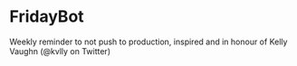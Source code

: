 # FridayBot

Weekly reminder to not push to production, inspired and in honour of Kelly Vaughn (@kvlly on Twitter)

